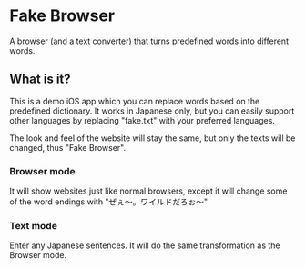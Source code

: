 # Fake Browser
A browser (and a text converter) that turns predefined words into different words.

## What is it?
This is a demo iOS app which you can replace words based on the predefined dictionary.
It works in Japanese only, but you can easily support other languages by replacing "fake.txt" with your preferred languages.

The look and feel of the website will stay the same, but only the texts will be changed, thus "Fake Browser".

### Browser mode
It will show websites just like normal browsers, except it will change some of the word endings with "ぜぇ〜。ワイルドだろぉ～"

### Text mode
Enter any Japanese sentences. It will do the same transformation as the Browser mode.
